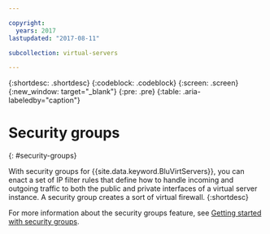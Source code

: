```yaml
---

copyright:
  years: 2017
lastupdated: "2017-08-11"

subcollection: virtual-servers

---
```


{:shortdesc: .shortdesc}
{:codeblock: .codeblock}
{:screen: .screen}
{:new_window: target="_blank"}
{:pre: .pre}
{:table: .aria-labeledby="caption"}


# Security groups
{: #security-groups}

With security groups for {{site.data.keyword.BluVirtServers}}, you can enact a set of IP filter rules that define how to handle incoming and
outgoing traffic to both the public and private interfaces of a virtual server instance. A security group creates a sort of virtual firewall.
{:shortdesc}

For more information about the security groups feature, see [Getting started with security groups](/docs/infrastructure/security-groups?topic=security-groups-getting-started-with-security-groups).
